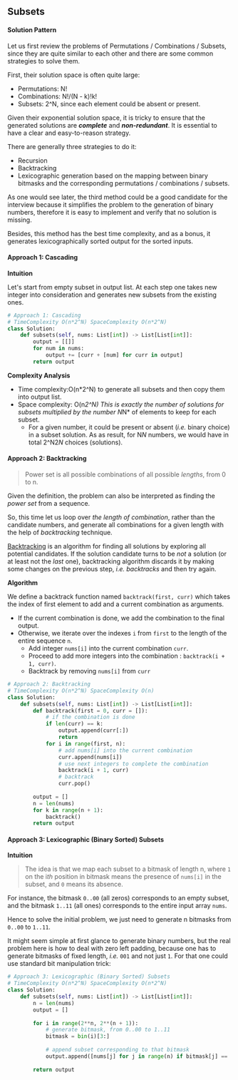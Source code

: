 ## Subsets

#### Solution Pattern

Let us first review the problems of Permutations / Combinations / Subsets, since they are quite similar to each other and there are some common strategies to solve them.

First, their solution space is often quite large:

- Permutations: N!
- Combinations: N!/(N - k)!k!
- Subsets: 2^N, since each element could be absent or present.

Given their exponential solution space, it is tricky to ensure that the generated solutions are ***complete*** and ***non-redundant***. It is essential to have a clear and easy-to-reason strategy.

There are generally three strategies to do it:

- Recursion
- Backtracking
- Lexicographic generation based on the mapping between binary bitmasks and the corresponding
  permutations / combinations / subsets.

As one would see later, the third method could be a good candidate for the interview because it simplifies the problem to the generation of binary numbers, therefore it is easy to implement and verify that no solution is missing.

Besides, this method has the best time complexity, and as a bonus, it generates lexicographically sorted output for the sorted inputs.

#### Approach 1: Cascading

**Intuition**

Let's start from empty subset in output list. At each step one takes new integer into consideration and generates new subsets from the existing ones.

```python
# Approach 1: Cascading
# TimeComplexity O(n*2^N) SpaceComplexity O(n*2^N)
class Solution:
    def subsets(self, nums: List[int]) -> List[List[int]]:
        output = [[]]
        for num in nums:
            output += [curr + [num] for curr in output]
        return output
```

**Complexity Analysis**

- Time complexity:O(n*2^N)  to generate all subsets and then copy them into output list.
- Space complexity: O(n*2^N) This is exactly the number of solutions for subsets multiplied by the number N*N* of elements to keep for each subset.
  - For a given number, it could be present or absent (*i.e.* binary choice) in a subset solution. As as result, for N*N* numbers, we would have in total 2^N2*N* choices (solutions).



#### Approach 2: Backtracking

> Power set is all possible combinations of all possible *lengths*, from 0 to n.

Given the definition, the problem can also be interpreted as finding the *power set* from a sequence.

So, this time let us loop over *the length of combination*, rather than the candidate numbers, and generate all combinations for a given length with the help of *backtracking* technique.

[Backtracking](https://leetcode.com/explore/learn/card/recursion-ii/472/backtracking/2654/) is an algorithm for finding all solutions by exploring all potential candidates. If the solution candidate turns to be *not* a solution (or at least not the *last* one), backtracking algorithm discards it by making some changes on the previous step, *i.e.* *backtracks* and then try again.

**Algorithm**

We define a backtrack function named `backtrack(first, curr)` which takes the index of first element to add and a current combination as arguments.

- If the current combination is done, we add the combination to the final output.
- Otherwise, we iterate over the indexes `i` from `first` to the length of the entire sequence `n`.
  - Add integer `nums[i]` into the current combination `curr`.
  - Proceed to add more integers into the combination : `backtrack(i + 1, curr)`.
  - Backtrack by removing `nums[i]` from `curr`

```python
# Approach 2: Backtracking
# TimeComplexity O(n*2^N) SpaceComplexity O(n)
class Solution:
    def subsets(self, nums: List[int]) -> List[List[int]]:
        def backtrack(first = 0, curr = []):
            # if the combination is done
            if len(curr) == k:  
                output.append(curr[:])
                return
            for i in range(first, n):
                # add nums[i] into the current combination
                curr.append(nums[i])
                # use next integers to complete the combination
                backtrack(i + 1, curr)
                # backtrack
                curr.pop()
        
        output = []
        n = len(nums)
        for k in range(n + 1):
            backtrack()
        return output
```



#### Approach 3: Lexicographic (Binary Sorted) Subsets

**Intuition**

> The idea is that we map each subset to a bitmask of length n, where `1` on the i*th* position in bitmask means the presence of `nums[i]` in the subset, and `0` means its absence.

For instance, the bitmask `0..00` (all zeros) corresponds to an empty subset, and the bitmask `1..11` (all ones) corresponds to the entire input array `nums`.

Hence to solve the initial problem, we just need to generate n bitmasks from `0..00` to `1..11`.

It might seem simple at first glance to generate binary numbers, but the real problem here is how to deal with zero left padding, because one has to generate bitmasks of fixed length, *i.e.* `001` and not just `1`. For that one could use standard bit manipulation trick:

```python
# Approach 3: Lexicographic (Binary Sorted) Subsets
# TimeComplexity O(n*2^N) SpaceComplexity O(n*2^N)
class Solution:
    def subsets(self, nums: List[int]) -> List[List[int]]:
        n = len(nums)
        output = []
        
        for i in range(2**n, 2**(n + 1)):
            # generate bitmask, from 0..00 to 1..11
            bitmask = bin(i)[3:]
            
            # append subset corresponding to that bitmask
            output.append([nums[j] for j in range(n) if bitmask[j] == '1'])
        
        return output
```